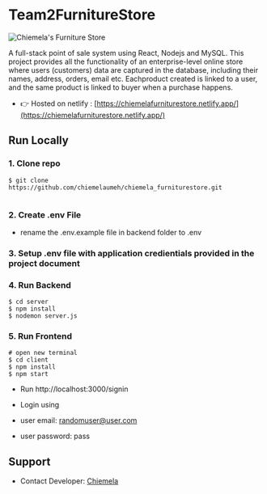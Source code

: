 # Team2FurnitureStore

![Chiemela's Furniture Store](/client/src/imaged/homescreen.png)


A full-stack point of sale system using React, Nodejs and MySQL. This project provides all the functionality of an enterprise-level online store where users (customers) data are captured in the database, including their names, address, orders, email etc. Eachproduct created is linked to a user, and the same product is linked to buyer when a purchase happens. 


- 👉 Hosted on netlify : [https://chiemelafurniturestore.netlify.app/](https://chiemelafurniturestore.netlify.app/)


## Run Locally

### 1. Clone repo

```
$ git clone https://github.com/chiemelaumeh/chiemela_furniturestore.git


```

### 2. Create .env File

- rename the .env.example file in backend folder to .env

### 3. Setup .env file with application credientials provided in the project document

### 4. Run Backend

```
$ cd server
$ npm install
$ nodemon server.js
```

### 5. Run Frontend

```
# open new terminal
$ cd client
$ npm install
$ npm start
```

- Run http://localhost:3000/signin
- Login using

- user email: randomuser@user.com
- user password: pass



## Support

- Contact Developer: [Chiemela](mailto:chiemelaumeh1@gmail.com)


